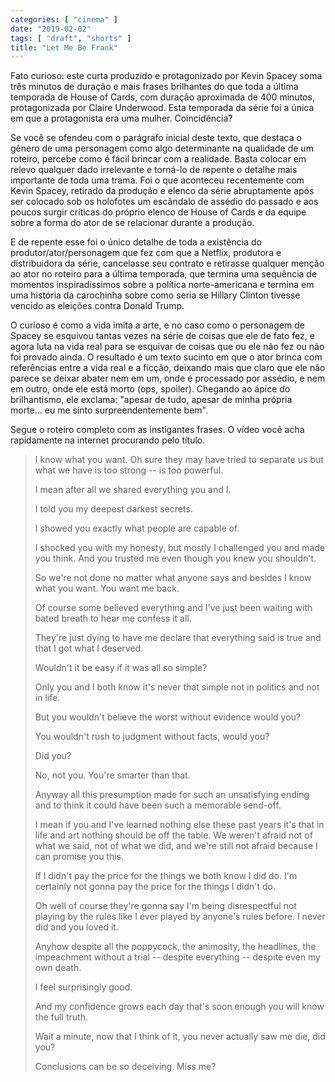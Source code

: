 ```yaml
---
categories: [ "cinema" ]
date: "2019-02-02"
tags: [ "draft", "shorts" ]
title: "Let Me Be Frank"
---
```

Fato curioso: este curta produzido e protagonizado por Kevin Spacey soma três minutos de duração e mais frases brilhantes do que toda a última temporada de House of Cards, com duração aproximada de 400 minutos, protagonizada por Claire Underwood. Esta temporada da série foi a única em que a protagonista era uma mulher. Coincidência?

Se você se ofendeu com o parágrafo inicial deste texto, que destaca o gênero de uma personagem como algo determinante na qualidade de um roteiro, percebe como é fácil brincar com a realidade. Basta colocar em relevo qualquer dado irrelevante e torná-lo de repente o detalhe mais importante de toda uma trama. Foi o que aconteceu recentemente com Kevin Spacey, retirado da produção e elenco da série abruptamente após ser colocado sob os holofotes um escândalo de assédio do passado e aos poucos surgir críticas do próprio elenco de House of Cards e da equipe sobre a forma do ator de se relacionar durante a produção.

E de repente esse foi o único detalhe de toda a existência do produtor/ator/personagem que fez com que a Netflix, produtora e distribuidora da série, cancelasse seu contrato e retirasse qualquer menção ao ator no roteiro para a última temporada, que termina uma sequência de momentos inspiradíssimos sobre a política norte-americana e termina em uma história da carochinha sobre como seria se Hillary Clinton tivesse vencido as eleições contra Donald Trump.

O curioso é como a vida imita a arte, e no caso como o personagem de Spacey se esquivou tantas vezes na série de coisas que ele de fato fez, e agora luta na vida real para se esquivar de coisas que ou ele não fez ou não foi provado ainda. O resultado é um texto sucinto em que o ator brinca com referências entre a vida real e a ficção, deixando mais que claro que ele não parece se deixar abater nem em um, onde é processado por assédio, e nem em outro, onde ele está morto (ops, spoiler). Chegando ao ápice do brilhantismo, ele exclama: "apesar de tudo, apesar de minha própria morte... eu me sinto surpreendentemente bem".

Segue o roteiro completo com as instigantes frases. O vídeo você acha rapidamente na internet procurando pelo título.

>
> I know what you want. Oh sure they may have tried to separate us but what we have is too strong -- is too powerful.
> 
> I mean after all we shared everything you and I.
> 
> I told you my deepest darkest secrets.
> 
> I showed you exactly what people are capable of.
> 
> I shocked you with my honesty, but mostly I challenged you and made you think. And you trusted me even though you knew you shouldn't.
> 
> So we're not done no matter what anyone says and besides I know what you want. You want me back.
> 
> Of course some believed everything and I've just been waiting with bated breath to hear me confess it all.
> 
> They're just dying to have me declare that everything said is true and that I got what I deserved.
> 
> Wouldn't it be easy if it was all so simple?
> 
> Only you and I both know it's never that simple not in politics and not in life.
> 
> But you wouldn't believe the worst without evidence would you?
> 
> You wouldn't rush to judgment without facts, would you?
> 
> Did you?
> 
> No, not you. You're smarter than that.
> 
> Anyway all this presumption made for such an unsatisfying ending and to think it could have been such a memorable send-off.
> 
> I mean if you and I've learned nothing else these past years it's that in life and art nothing should be off the table. We weren't afraid not of what we said, not of what we did, and we're still not afraid because I can promise you this.
> 
> If I didn't pay the price for the things we both know I did do. I'm certainly not gonna pay the price for the things I didn't do.
> 
> Oh well of course they're gonna say I'm being disrespectful not playing by the rules like I ever played by anyone's rules before. I never did and you loved it.
> 
> Anyhow despite all the poppycock, the animosity, the headlines, the impeachment without a trial -- despite everything -- despite even my own death.
> 
> I feel surprisingly good.
> 
> And my confidence grows each day that's soon enough you will know the full truth.
> 
> Wait a minute, now that I think of it, you never actually saw me die, did you?
> 
> Conclusions can be so deceiving. Miss me?
>

